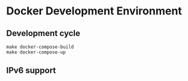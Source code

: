 # Docker Development Environment

## Development cycle

    make docker-compose-build
    make docker-compose-up

## IPv6 support
